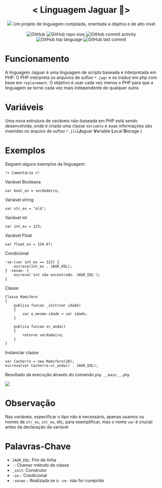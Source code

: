 <h1 align=center> 
  < Linguagem Jaguar 🐯> 
</h1>
<p align=center>
  <img src = "https://github.com/caue-alves/Linguagem-Jaguar/blob/master/img/jaguar.png?raw=true">
Um projeto de linguagem compilada, orientada a objetos e de alto nível<br><br>
  
  
<img alt="GitHub" src="https://img.shields.io/github/license/caue-alves/Linguagem-Jaguar">
<img alt="GitHub repo size" src="https://img.shields.io/github/repo-size/caue-alves/Linguagem-Jaguar">
<img alt="GitHub commit activity" src="https://img.shields.io/github/commit-activity/w/caue-alves/Linguagem-Jaguar"><br>
<img alt="GitHub top language" src="https://img.shields.io/github/languages/top/caue-alves/Linguagem-Jaguar">
<img alt="GitHub last commit" src="https://img.shields.io/github/last-commit/caue-alves/Linguagem-Jaguar">
</p>

# Funcionamento

A linguagem Jaguar é uma linguagem de scripts baseada e interpretada em PHP. O PHP interpreta os arquivos de sufixo `*.jagr` e os traduz em php com base em `replacement`. O objetivo é usar cada vez menos o PHP para que a linguagem se torne cada vez mais independente de qualquer outra

# Variáveis

Uma nova estrutura de variáveis não-baseada em PHP está sendo desenvolvida, onde é criada uma classe `Variable` e suas informações são inseridas no arquivo de sufixo `*.jls`(**J**aguar **V**ariable **L**ocal **S**torage ) 

# Exemplos

Seguem alguns exemplos da linguagem:
```
!< Comentário >!
```
Variável Booleana
```
var bool_ex = verdadeiro;
```

Variável string
```
var str_ex = "olá";
```
Variável int
```
var int_ex = 123;
```

Variável Float
```
var float_ex = 134.67;
```
Condicional
```
-se-(var int_ex == 123) {
	escreva(int_ex . JAGR_EOL);
} -senao- {
	escreva('int não encontrado. JAGR_EOL');
}
```

Classe
```
Classe Mamifero
{
	publica funcao _init(var idade)
	{
		var o_mesmo-idade = var idade;
	}

	publica funcao vc_anda()
	{
		retorne verdadeiro;
	}
}
```
Instanciar classe
```
var Cachorro = new Mamifero(20);
escreva(var Cachorro-vc_anda() . JAGR_EOL);
```
Resultado da execução através do comando `php __main__.php` 

<img src="https://github.com/caue-alves/Linguagem-Jaguar/blob/master/img/jag.png?raw=true">

# Observação
Nas variáveis, especificar o tipo não é necessário, apenas usamos os nomes de `str_ex`, `int_ex`, etc, para exemplificar, mas o nome `var` é crucial antes da declaração da variável

# Palavras-Chave
- `JAGR_EOL`: Fim de linha
- `-`: Chamar método de classe
- `_init`: Construtor
- `-se-`: Condicional
- `-senao-`: Realizada se o `-se-` não for cumprido
